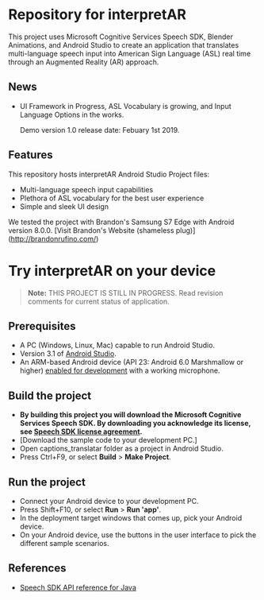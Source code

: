 # Repository for interpretAR

This project uses Microsoft Cognitive Services Speech SDK, Blender Animations, and Android Studio to create an application that translates multi-language speech input into American Sign Language (ASL) real time through an Augmented Reality (AR) approach.

## News

* UI Framework in Progress, ASL Vocabulary is growing, and Input Language Options in the works.
  
  Demo version 1.0 release date: Febuary 1st 2019. 

## Features

This repository hosts interpretAR Android Studio Project files:
* Multi-language speech input capabilities
* Plethora of ASL vocabulary for the best user experience
* Simple and sleek UI design

We tested the project with Brandon's Samsung S7 Edge with Android version 8.0.0. [Visit Brandon's Website (shameless plug)] (http://brandonrufino.com/) 

# Try interpretAR on your device

> **Note:**
>THIS PROJECT IS STILL IN PROGRESS. Read revision comments for current status of application.

## Prerequisites

* A PC (Windows, Linux, Mac) capable to run Android Studio.
* Version 3.1 of [Android Studio](https://developer.android.com/studio/).
* An ARM-based Android device (API 23: Android 6.0 Marshmallow or higher) [enabled for development](https://developer.android.com/studio/debug/dev-options) with a working microphone.

## Build the project

* **By building this project you will download the Microsoft Cognitive Services Speech SDK. By downloading you acknowledge its license, see [Speech SDK license agreement](https://aka.ms/csspeech/license201809).**
* [Download the sample code to your development PC.]
* Open captions_translatar folder as a project in Android Studio.
* Press Ctrl+F9, or select **Build** \> **Make Project**.

## Run the project

* Connect your Android device to your development PC.
* Press Shift+F10, or select **Run** \> **Run 'app'**.
* In the deployment target windows that comes up, pick your Android device.
* On your Android device, use the buttons in the user interface to pick the different sample scenarios.

## References
* [Speech SDK API reference for Java](https://aka.ms/csspeech/javaref)
